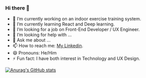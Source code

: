 ### Hi there 👋


- 🔭 I’m currently working on an indoor exercise training system. 
- 🌱 I’m currently learning React and Deep learning.
- 👯 I’m looking for a job on Front-End Developer / UX Engineer.
- 🤔 I’m looking for help with ...
- 💬 Ask me about ...
- 📫 How to reach me: [My Linkedin](www.linkedin.com/in/xinrui-fang).
- 😄 Pronouns: He/Him
- ⚡ Fun fact: I have both interest in Technology and UX Design.


[![Anurag's GitHub stats](https://github-readme-stats.vercel.app/api?username=Xinrui-Fang)](https://github.com/anuraghazra/github-readme-stats)

